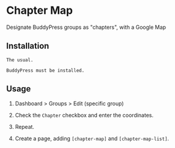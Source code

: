 Chapter Map
===========

Designate BuddyPress groups as "chapters", with a Google Map

Installation
-----------

    The usual.

    BuddyPress must be installed.

Usage
-----

1. Dashboard > Groups > Edit (specific group)

2. Check the `Chapter` checkbox and enter the coordinates.

3. Repeat.

4. Create a page, adding `[chapter-map]` and `[chapter-map-list]`.
